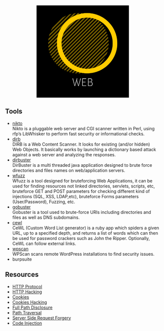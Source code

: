 <p align="center"> 
 <img src="https://github.com/fralabi/images/blob/main/WEB.png" height="300" width="300"  style="align:center">
</p>

## Tools
- [nikto](https://www.kali.org/tools/nikto/) <br>
Nikto is a pluggable web server and CGI scanner written in Perl, using rfp’s LibWhisker to perform fast security or informational checks.
- [dirb](https://www.kali.org/tools/dirb/) <br>
DIRB is a Web Content Scanner. It looks for existing (and/or hidden) Web Objects. It basically works by launching a dictionary based attack against a web server and analyzing the responses.
- [dirbuster](https://www.kali.org/tools/dirbuster/) <br>
DirBuster is a multi threaded java application designed to brute force directories and files names on web/application servers.
- [wfuzz](https://www.kali.org/tools/wfuzz/) <br>
Wfuzz is a tool designed for bruteforcing Web Applications, it can be used for finding resources not linked directories, servlets, scripts, etc, bruteforce GET and POST parameters for checking different kind of injections (SQL, XSS, LDAP,etc), bruteforce Forms parameters (User/Password), Fuzzing, etc.
- [gobuster](https://www.kali.org/tools/gobuster/) <br>
Gobuster is a tool used to brute-force URIs including directories and files as well as DNS subdomains.
- [cewl](https://www.kali.org/tools/cewl/) <br>
CeWL (Custom Word List generator) is a ruby app which spiders a given URL, up to a specified depth, and returns a list of words which can then be used for password crackers such as John the Ripper. Optionally, CeWL can follow external links.
- [wpscan](https://www.kali.org/tools/wpscan/) <br>
WPScan scans remote WordPress installations to find security issues.
- burpsuite

## Resources
- [HTTP Protocol](https://developer.mozilla.org/en-US/docs/Web/HTTP/Overview)
- [HTTP Hacking](https://www.sipios.com/blog-tech/how-http-hacked-me)
- [Cookies](https://www.trendmicro.com/vinfo/us/security/definition/cookies)
- [Cookies Hacking](https://book.hacktricks.xyz/pentesting-web/hacking-with-cookies)
- [Full Path Disclosure](https://owasp.org/www-community/attacks/Full_Path_Disclosure)
- [Path Traversal](https://owasp.org/www-community/attacks/Path_Traversal)
- [Server Side Request Forgery](https://portswigger.net/web-security/ssrf)
- [Code Injection](https://crashtest-security.com/code-injection/)
